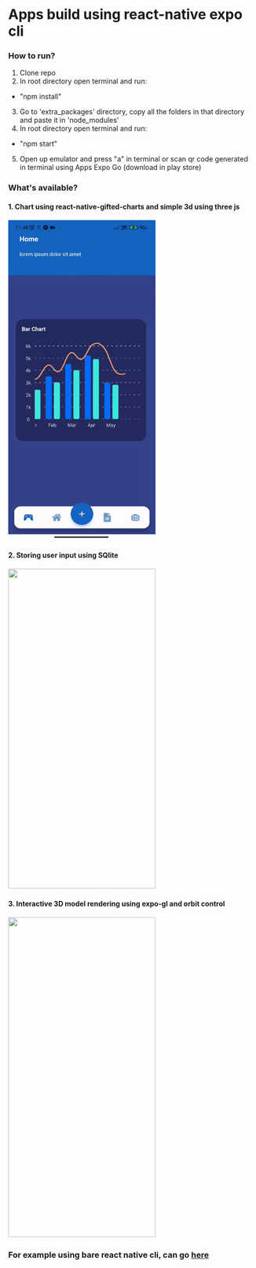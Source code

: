 # Apps build using react-native expo cli

### How to run?
1. Clone repo
2. In root directory open terminal and run:
  - "npm install"
3. Go to 'extra_packages' directory, copy all the folders in that directory and paste it in 'node_modules'
4. In root directory open terminal and run:
  - "npm start"
5. Open up emulator and press "a" in terminal or scan qr code generated in terminal using Apps Expo Go (download in play store)

### What's available?

#### 1. Chart using react-native-gifted-charts and simple 3d using three js

<img src="https://github.com/AslamHamdi/react-native-mobile-app-sample/blob/main/assets/refs/Expo_app_home.gif" width="300" height="650"/>

#### 2. Storing user input using SQlite

<img src="https://github.com/AslamHamdi/react-native-mobile-app-sample/blob/main/assets/refs/expo_app_form.giff" width="300" height="650"/>

#### 3. Interactive 3D model rendering using expo-gl and orbit control

<img src="https://github.com/AslamHamdi/react-native-mobile-app-sample/blob/main/assets/refs/expo_app_threeD2.gif" width="300" height="650"/>

### For example using bare react native cli, can go [here](https://github.com/AslamHamdi/bare-RN-mobile-app-sample)
   
